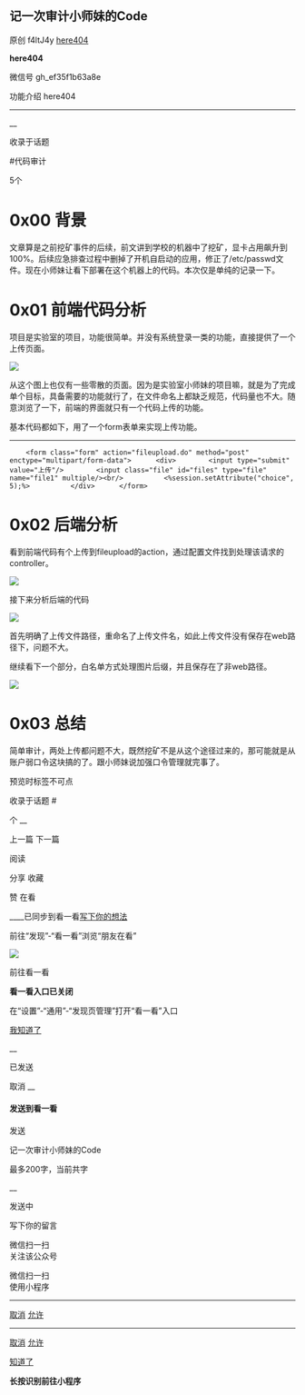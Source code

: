 ##  记一次审计小师妹的Code

原创 f4ltJ4y  [ here404 ](javascript:void\(0\);)

**here404** ![]()

微信号 gh_ef35f1b63a8e

功能介绍 here404

____

__

收录于话题

#代码审计

5个

# **0x00 背景**

文章算是之前挖矿事件的后续，前文讲到学校的机器中了挖矿，显卡占用飙升到100%。后续应急排查过程中删掉了开机自启动的应用，修正了/etc/passwd文件。现在小师妹让看下部署在这个机器上的代码。本次仅是单纯的记录一下。

#  **0x01 前端代码分析**

项目是实验室的项目，功能很简单。并没有系统登录一类的功能，直接提供了一个上传页面。  

  

![](https://gitee.com/fuli009/images/raw/master/public/20210824230247.png)

  

从这个图上也仅有一些零散的页面。因为是实验室小师妹的项目嘛，就是为了完成单个目标，具备需要的功能就行了，在文件命名上都缺乏规范，代码量也不大。随意浏览了一下，前端的界面就只有一个代码上传的功能。

基本代码都如下，用了一个form表单来实现上传功能。  

  *   *   *   *   *   *   * 

    
    
        <form class="form" action="fileupload.do" method="post" enctype="multipart/form-data">      <div>        <input type="submit" value="上传"/>        <input class="file" id="files" type="file" name="file1" multiple/><br/>          <%session.setAttribute("choice", 5);%>          </div>      </form>

#  **0x02  后端分析**  

看到前端代码有个上传到fileupload的action，通过配置文件找到处理该请求的controller。  

  

![](https://gitee.com/fuli009/images/raw/master/public/20210824230249.png)

  

接下来分析后端的代码  

  

![](https://gitee.com/fuli009/images/raw/master/public/20210824230250.png)

  

首先明确了上传文件路径，重命名了上传文件名，如此上传文件没有保存在web路径下，问题不大。

继续看下一个部分，白名单方式处理图片后缀，并且保存在了非web路径。  

  

![](https://gitee.com/fuli009/images/raw/master/public/20210824230252.png)

#  **0x03 总结**

简单审计，两处上传都问题不大，既然挖矿不是从这个途径过来的，那可能就是从账户弱口令这块搞的了。跟小师妹说加强口令管理就完事了。

  

预览时标签不可点

收录于话题 #

个 __

上一篇 下一篇

阅读

分享 收藏

赞 在看

____已同步到看一看[写下你的想法](javascript:;)

前往“发现”-“看一看”浏览“朋友在看”

![](//res.wx.qq.com/mmbizwap/zh_CN/htmledition/images/pic/appmsg/pic_like_comment55871f.png)

前往看一看

**看一看入口已关闭**

在“设置”-“通用”-“发现页管理”打开“看一看”入口

[我知道了](javascript:;)

__

已发送

取消 __

####  发送到看一看

发送

记一次审计小师妹的Code

最多200字，当前共字

__

发送中

写下你的留言

微信扫一扫  
关注该公众号

微信扫一扫  
使用小程序

****

[取消](javascript:void\(0\);) [允许](javascript:void\(0\);)

****

[取消](javascript:void\(0\);) [允许](javascript:void\(0\);)

[知道了](javascript:;)

**长按识别前往小程序**

![]()

